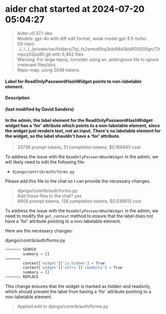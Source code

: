 
# aider chat started at 2024-07-20 05:04:27

> Aider v0.37.1-dev  
> Models: gpt-4o with diff edit format, weak model gpt-3.5-turbo  
> Git repo: ../../../../private/var/folders/7q/_fx2smvd0hq3nkt98d3kt4f00000gn/T/tmpcy02ps8f/.git with 6,462 files  
> Warning: For large repos, consider using an .aiderignore file to ignore irrelevant files/dirs.  
> Repo-map: using 2048 tokens  

#### Label for ReadOnlyPasswordHashWidget points to non-labelable element.  
#### Description  
#### 	   
#### 		(last modified by David Sanders)  
#### 	   
#### In the admin, the label element for the ReadOnlyPasswordHashWidget widget has a 'for' attribute which points to a non-labelable element, since the widget just renders text, not an input. There's no labelable element for the widget, so the label shouldn't have a 'for' attribute.  
> 33736 prompt tokens, 51 completion tokens, $0.169445 cost  

To address the issue with the `ReadOnlyPasswordHashWidget` in the admin, we will likely need to edit the following file:

- `django/contrib/auth/forms.py`

Please add this file to the chat so I can provide the necessary changes.

> django/contrib/auth/forms.py  
> Add these files to the chat? yes  
> 6909 prompt tokens, 138 completion tokens, $0.036615 cost  

To address the issue with the `ReadOnlyPasswordHashWidget` in the admin, we need to modify the `get_context` method to ensure that the label does not have a 'for' attribute pointing to a non-labelable element.

Here are the necessary changes:

django/contrib/auth/forms.py
```python
<<<<<<< SEARCH
        summary = []
=======
        context['widget']['is_hidden'] = True
        context['widget']['attrs']['readonly'] = True
        summary = []
>>>>>>> REPLACE
```

This change ensures that the widget is marked as hidden and readonly, which should prevent the label from having a 'for' attribute pointing to a non-labelable element.

> Applied edit to django/contrib/auth/forms.py  

